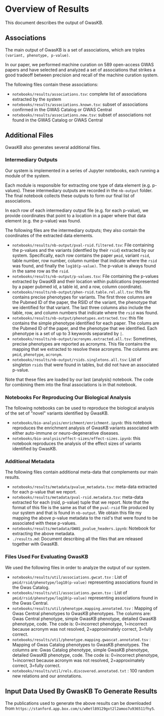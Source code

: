 # Overview of Results

This document describes the output of GwasKB.

## Associations

The main output of GwasKB is a set of associations, which are triples `(variant, phenotype, p-value)`.

In our paper, we performed machine curation on  589 open-access GWAS papers and have selected and analyzed a set of associations that strikes a good tradeoff between precision and recall of the machine curation system.

The following files contain these associations:

* `notebooks/results/associations.tsv`: complete list of associations extracted by the system
* `notebooks/results/associations.known.tsv`: subset of associations confirmed in the GWAS Catalog or GWAS Central
* `notebooks/results/associations.new.tsv`: subset of associations not found in the GWAS Catalog or GWAS Central

## Additional Files

GwasKB also generates several additional files.

### Intermediary Outputs

Our system is implemented in a series of Jupyter notebooks, each running a module of the system. 

Each module is responsible for extracting one type of data element (e.g. p-values). These intermediary outputs are recorded in the `nb-output` folder. The final notebook collects these outputs to form our final list of associations.

In each row of each intermediary output file (e.g. for each p-value), we provide coordinates that point to a location in a paper where that data element (e.g. the p-value) was found. 

The following files are the intermediary outputs; they also contain the coordinates of the extracted data elements.

* `notebooks/results/nb-output/pval-rsid.filtered.tsv`: File containing the p-values and the variants (identfied by their `rsid`) extracted by our system. Specifically, each row contains the paper `pmid`, variant `rsid`, table number, row number, column number that indicate where the `rsid` was found, and finally the `log10(p-value)`. The p-value is always found in the same row as the `rsid`.
* `notebooks/results/nb-output/p-values.tsv`: File containing the p-values extracted by GwasKB and their location within publications (represented by a paper pubmed id, a table id, and a row, column coordinate).
* `notebooks/results/nb-output/phen-rsid.table.rel.all.tsv`: this file contains precise phenotypes for variants. The first three columns are the Pubmed ID of the paper, the RSID of the variant, the phenotype that we identified for that variant. The last three columns also include the table, row, and column numbers that indicate where the `rsid` was found.
* `notebooks/results/nb-output/phenotypes.extracted.tsv`: this file contains the simple phenotype identified for each paper. The colums are the Pubmed ID of the paper, and the phenotype that we identified. Each phenotype is a set of up to 3 keywords separated by `|`.
* `notebooks/results/nb-output/acronyms.extracted.all.tsv`: Sometimes, precise phenotypes are reported as acronyms. This file contains the mapping that we extracted to resolve these acronyms. The columns are: `pmid`, `phenotype`, `acronym`.
* `notebooks/results/nb-output/rsids.singletons.all.tsv`: List of singleton `rsids` that were found in tables, but did not have an associated p-value.

Note that these files are loaded by our last (analysis) notebook. The code for combining them into the final associations is in that notebook.

### Notebooks For Reproducing Our Biological Analysis

The following notebooks can be used to reproduce the biological analysis of the set of "novel" variants identified by GwasKB.

* `notebooks/bio-analysis/enrichment/enrichment.ipynb`: this notebook reproduces the enrichment analysis of GwasKB variants associated with either auto-immune or neuro-degenerative diseases.
* `notebooks/bio-analysis/effect-sizes/effect-sizes.ipynb`: this notebook reproduces the analysis of the effect sizes of variants identified by GwasKB.

### Additional Metadata

The following files contain additional meta-data that complements our main results.

* `notebooks/results/metadata/pvalue_metadata.tsv`: meta-data extracted for each p-value that we report.
* `notebooks/results/metadata/pval-rsid.metadata.tsv`: meta-data extracted for each (rsid, p-value) tuple that we report. Note that the format of this file is the same as that of the `pval-rsid` file produced by our system and that is found in `nb-output`. We obtain this file my mapping the above p-value metadata to the rsid's that were found to be associated with these p-values.
* `notebooks/results/metadata/GWAS_pvalue_headers.ipynb`: Notebook for extracting the above metadata.
* `./results.md`: Document describing all the files that are released together with GwasKB.

### Files Used For Evaluating GwasKB

We used the following files in order to analyze the output of our system.

* `notebooks/results/util/associations.gwcat.tsv` : List of `pmid/rsid/phenotype/log10(p-value)` representing associations found in the Gwas Catalog.
* `notebooks/results/util/associations.gwcen.tsv` : List of `pmid/rsid/phenotype/log10(p-value)` representing associations found in the Gwas Central.
* `notebooks/results/util/phenotype.mapping.annotated.tsv` : Mapping of Gwas Central phenotypes to GwasKB phenotypes. The columns are: Gwas Central phenotype, simple GwasKB phenotype, detailed GwasKB phenotype, code. The code is: 0=incorrect phenotype, 1=incorrect because acronym was not resolved, 2=approximately correct, 3=fully correct.
* `notebooks/results/util/phenotype.mapping.gwascat.annotated.tsv` : Mapping of Gwas Catalog phenotypes to GwasKB phenotypes. The columns are: Gwas Catalog phenotype, simple GwasKB phenotype, detailed GwasKB phenotype, code. The code is: 0=incorrect phenotype, 1=incorrect because acronym was not resolved, 2=approximately correct, 3=fully correct.
* `notebooks/results/util/rels.discovered.annotated.txt` : 100 random new relations and our annotations.

## Input Data Used By GwasKB To Generate Results

The publications used to generate the above results can be downloaded from `https://stanford.app.box.com/s/w0etl89129gxt2l2amoo7u936511fhy5`.

